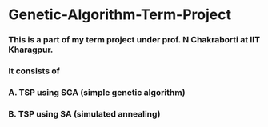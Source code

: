 # Genetic-Algorithm-Term-Project
### This is a part of my term project under prof. N Chakraborti at IIT Kharagpur.
### It consists of
### A. TSP using SGA (simple genetic algorithm)
### B. TSP using SA (simulated annealing)
 
